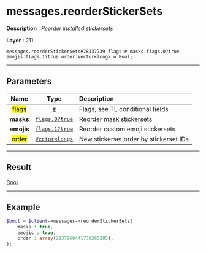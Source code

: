 # messages.reorderStickerSets

**Description** : *Reorder installed stickersets*

**Layer** : 211

```tl
messages.reorderStickerSets#78337739 flags:# masks:flags.0?true emojis:flags.1?true order:Vector<long> = Bool;
```

---

## Parameters

| Name | Type | Description |
| :---: | :---: | :--- |
| <mark>flags</mark> | [`#`](type/#) | Flags, see TL conditional fields |
| **masks** | [`flags.0?true`](type/true) | Reorder mask stickersets |
| **emojis** | [`flags.1?true`](type/true) | Reorder custom emoji stickersets |
| <mark>order</mark> | [`Vector<long>`](type/long) | New stickerset order by stickerset IDs |

---

## Result

[Bool](type/Bool)

---

## Example

```php
$bool = $client->messages->reorderStickerSets(
	masks : true,
	emojis : true,
	order : array(2937968441778265285),
);
```